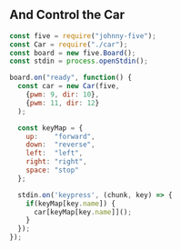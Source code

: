 ##  And Control the Car

<style>
.reveal pre code {
    max-height: 600px;
}
</style>

```js
const five = require("johnny-five");
const Car = require("./car");
const board = new five.Board();
const stdin = process.openStdin();

board.on("ready", function() {
  const car = new Car(five,
    {pwm: 9, dir: 10},
    {pwm: 11, dir: 12}
  );

  const keyMap = {
    up:    "forward",
    down:  "reverse",
    left:  "left",
    right: "right",
    space: "stop"
  };

  stdin.on('keypress', (chunk, key) => {
    if(keyMap[key.name]) {
      car[keyMap[key.name]]();
    }
  });
});
```